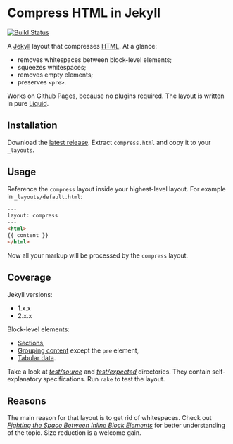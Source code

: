 Compress HTML in Jekyll
====================

[![Build Status](https://travis-ci.org/penibelst/jekyll-compress-html.svg?branch=master)](https://travis-ci.org/penibelst/jekyll-compress-html)

A [Jekyll][0] layout that compresses [HTML][1]. At a glance:

* removes whitespaces between block-level elements;
* squeezes whitespaces;
* removes empty elements;
* preserves `<pre>`.

Works on Github Pages, because no plugins required. The layout is written in pure [Liquid][2].

## Installation

Download the [latest release][4]. Extract `compress.html` and copy it to your `_layouts`.

## Usage

Reference the `compress` layout inside your highest-level layout. For example in `_layouts/default.html`:

```html
---
layout: compress
---
<html>
{{ content }}
</html>
```

Now all your markup will be processed by the `compress` layout.

## Coverage

Jekyll versions:

* 1.x.x
* 2.x.x

Block-level elements:

* [Sections][5],
* [Grouping content][6] except the `pre` element,
* [Tabular data][7].

Take a look at *[test/source](test/source)* and *[test/expected](test/expected)* directories. They contain self-explanatory specifications. Run `rake` to test the layout.

## Reasons

The main reason for that layout is to get rid of whitespaces. Check out *[Fighting the Space Between Inline Block Elements][3]* for better understanding of the topic. Size reduction is a welcome gain.

[0]: http://jekyllrb.com/
[1]: http://www.w3.org/TR/html5/
[2]: http://docs.shopify.com/themes/liquid-basics
[3]: http://css-tricks.com/fighting-the-space-between-inline-block-elements/
[4]: https://github.com/penibelst/jekyll-compress-html/releases/latest
[5]: http://www.whatwg.org/specs/web-apps/current-work/multipage/sections.html
[6]: http://www.whatwg.org/specs/web-apps/current-work/multipage/grouping-content.html
[7]: http://www.whatwg.org/specs/web-apps/current-work/multipage/tabular-data.html
